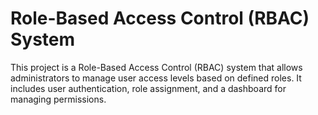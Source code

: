 # Role-Based Access Control (RBAC) System
This project is a Role-Based Access Control (RBAC) system that allows administrators to manage user access levels based on defined roles. It includes user authentication, role assignment, and a dashboard for managing permissions.
